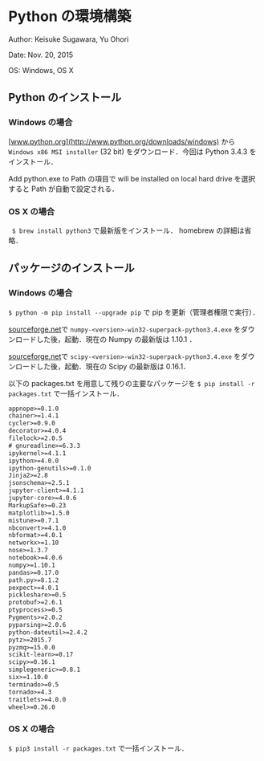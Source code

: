 # Python の環境構築

Author: Keisuke Sugawara, Yu Ohori

Date: Nov. 20, 2015

OS: Windows, OS X

## Python のインストール

### Windows の場合

[www.python.org](http://www.python.org/downloads/windows) から  ` Windows x86 MSI installer` (32 bit) をダウンロード．今回は Python 3.4.3 をインストール．

Add python.exe to Path の項目で will be installed on local hard drive を選択すると Path が自動で設定される．

### OS X の場合

` $ brew install python3` で最新版をインストール． homebrew の詳細は省略．

## パッケージのインストール

### Windows の場合

`$ python -m pip install --upgrade pip` で pip を更新（管理者権限で実行）．

[sourceforge.net](http://sourceforge.net/projects/numpy/files/NumPy/)で `numpy-<version>-win32-superpack-python3.4.exe` をダウンロードした後，起動．現在の Numpy の最新版は 1.10.1 ．

[sourceforge.net](http://sourceforge.net/projects/scipy/files/scipy/)で  `scipy-<version>-win32-superpack-python3.4.exe` をダウンロードした後，起動．現在の Scipy の最新版は 0.16.1．

以下の packages.txt を用意して残りの主要なパッケージを `$ pip install -r packages.txt` で一括インストール．

```packages.txt
appnope>=0.1.0
chainer>=1.4.1
cycler>=0.9.0
decorator>=4.0.4
filelock>=2.0.5
# gnureadline>=6.3.3
ipykernel>=4.1.1
ipython>=4.0.0
ipython-genutils>=0.1.0
Jinja2>=2.8
jsonschema>=2.5.1
jupyter-client>=4.1.1
jupyter-core>=4.0.6
MarkupSafe>=0.23
matplotlib>=1.5.0
mistune>=0.7.1
nbconvert>=4.1.0
nbformat>=4.0.1
networkx>=1.10
nose>=1.3.7
notebook>=4.0.6
numpy>=1.10.1
pandas>=0.17.0
path.py>=8.1.2
pexpect>=4.0.1
pickleshare>=0.5
protobuf>=2.6.1
ptyprocess>=0.5
Pygments>=2.0.2
pyparsing>=2.0.6
python-dateutil>=2.4.2
pytz>=2015.7
pyzmq>=15.0.0
scikit-learn>=0.17
scipy>=0.16.1
simplegeneric>=0.8.1
six>=1.10.0
terminado>=0.5
tornado>=4.3
traitlets>=4.0.0
wheel>=0.26.0
```

### OS X の場合

`$ pip3 install -r packages.txt` で一括インストール．
